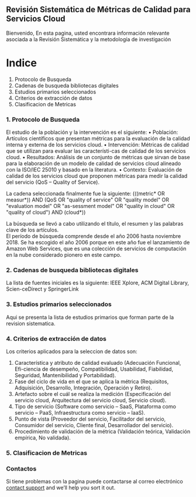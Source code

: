 ## Revisión Sistemática de Métricas de Calidad para Servicios Cloud

Bienvenido,
En esta pagina, usted encontrara información relevante asociada a la Revisión Sistemática y la metodología de investigación 

# Indice

1. Protocolo de Busqueda
2. Cadenas de busqueda bibliotecas digitales
3. Estudios primarios seleccionados
4. Criterios de extracción de datos
5. Clasificacion de Metricas


### 1. Protocolo de Busqueda

El estudio de la población y la intervención es el siguiente:
•	Población: Artículos científicos que presentan métricas para la evaluación de la calidad interna y externa de los servicios cloud.
•	Intervención: Métricas de calidad que se utilizan para evaluar las característi-cas de calidad de los servicios cloud.
•	Resultados: Análisis de un conjunto de métricas que sirvan de base para la elaboración de un modelo de calidad de servicios cloud alineado con la ISO/IEC 25010 y basado en la literatura.
•	Contexto: Evaluación de calidad de los servicios cloud que proponen métricas para medir la calidad del servicio (QoS – Quality of Service). 

La cadena seleccionada finalmente fue la siguiente: 
(((metric* OR measur*)) AND 
(QoS OR "quality of service" OR "quality model" OR "evaluation model" OR "as-sessment model" OR "quality in cloud" OR "quality of cloud") AND 
(cloud*))

La búsqueda se llevó a cabo utilizando el título, el resumen y las palabras clave de los artículos.  
El período de búsqueda comprende desde el año 2006 hasta noviembre 2018. Se ha escogido el año 2006 porque en este año fue el lanzamiento de Amazon Web Services, que es una colección de servicios de computación en la nube considerado pionero en este campo.

### 2. Cadenas de busqueda bibliotecas digitales
La lista de fuentes iniciales es la siguiente: IEEE Xplore, ACM Digital Library, Scien-ceDirect y SpringerLink


### 3. Estudios primarios seleccionados

Aqui se presenta la lista de estudios primarios que forman parte de la revision sistematica.



### 4. Criterios de extracción de datos
Los criterios aplicados para la seleccion de datos son:
1.	Característica y atributo de calidad evaluado (Adecuación Funcional, Efi-ciencia de desempeño, Compatibilidad, Usabilidad, Fiabilidad, Seguridad, Mantenibilidad y Portabilidad).
2.	Fase del ciclo de vida en el que se aplica la métrica (Requisitos, Adquisición, Desarrollo, Integración, Operación y Retiro).
3.	Artefacto sobre el cuál se realiza la medición (Especificación del servicio cloud, Arquitectura del servicio cloud, Servicio cloud).
4.	Tipo de servicio (Software como servicio – SaaS, Plataforma como servicio – PaaS, Infraestructura como servicio – IaaS).
5.	Punto de vista (Proveedor del servicio, Facilitador del servicio, Consumidor del servicio, Cliente final, Desarrollador del servicio).
6.	Procedimiento de validación de la métrica (Validación teórica, Validación empírica, No validada).

### 5. Clasificacion de Metricas



### Contactos 
Si tiene problemas con la pagina puede contactarse al correo electrónico [contact support](xiguesan@doctor.upv.es) and we’ll help you sort it out.
